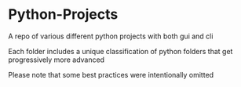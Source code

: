 # Python-Projects
A repo of various different python projects with both gui and cli

Each folder includes a unique classification of python folders that get progressively more advanced

Please note that some best practices were intentionally omitted
